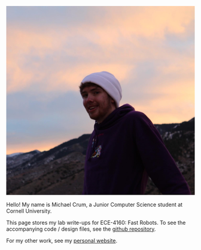 ![A picture of me :)](./assets/snapshot.png)

Hello! My name is Michael Crum, a Junior Computer Science student at Cornell University.

This page stores my lab write-ups for ECE-4160: Fast Robots. To see the accompanying code / design files, see the [github repository](https://github.com/usedhondacivic/FAST-ROBOTS-2023).

For my other work, see my [personal website](https://michael-crum.com/).